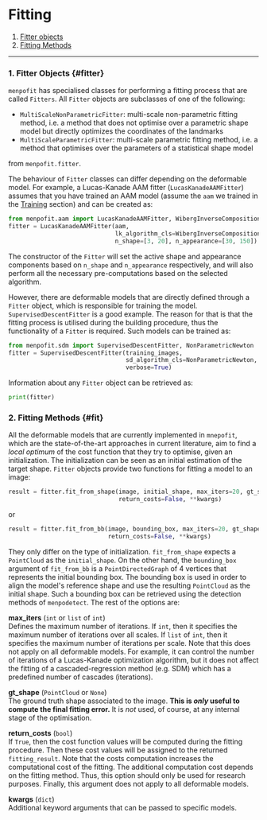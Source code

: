 Fitting
=======

1. [Fitter objects](#fitter)
2. [Fitting Methods](#fit)

---------------------------------------

### 1. Fitter Objects {#fitter}
`menpofit` has specialised classes for performing a fitting process that are called `Fitters`.
All `Fitter` objects are subclasses of one of the following:
  * `MultiScaleNonParametricFitter`: multi-scale non-parametric fitting method, i.e. a method that does not optimise over a parametric shape model
    but directly optimizes the coordinates of the landmarks
  * `MultiScaleParametricFitter`: multi-scale parametric fitting method, i.e. a method that optimises over the parameters of a statistical shape model

from `menpofit.fitter`.

The behaviour of `Fitter` classes can differ depending on the deformable model.
For example, a Lucas-Kanade AAM fitter (`LucasKanadeAAMFitter`) assumes that you have trained an AAM model
(assume the `aam` we trained in the [Training](training.md) section) and can be created as:

```python
from menpofit.aam import LucasKanadeAAMFitter, WibergInverseCompositional
fitter = LucasKanadeAAMFitter(aam,
                              lk_algorithm_cls=WibergInverseCompositional,
                              n_shape=[3, 20], n_appearance=[30, 150])
```

The constructor of the `Fitter` will set the active shape and appearance components based on `n_shape` and `n_appearance` respectively,
and will also perform all the necessary pre-computations based on the selected algorithm.

However, there are deformable models that are directly defined through a `Fitter` object,
which is responsible for training the model. `SupervisedDescentFitter` is a good example.
The reason for that is that the fitting process is utilised during the building procedure,
thus the functionality of a `Fitter` is required. Such models can be trained as:

```python
from menpofit.sdm import SupervisedDescentFitter, NonParametricNewton
fitter = SupervisedDescentFitter(training_images,
                                 sd_algorithm_cls=NonParametricNewton,
                                 verbose=True)
```

Information about any `Fitter` object can be retrieved as:

```python
print(fitter)
```


### 2. Fitting Methods {#fit}
All the deformable models that are currently implemented in `mnepofit`,
which are the state-of-the-art approaches in current literature,
aim to find a *local optimum* of the cost function that they try to optimise, given an initialization.
The initialization can be seen as an initial estimation of the target shape.
`Fitter` objects provide two functions for fitting a model to an image:

```python
result = fitter.fit_from_shape(image, initial_shape, max_iters=20, gt_shape=None,
                               return_costs=False, **kwargs)
```

or

```python
result = fitter.fit_from_bb(image, bounding_box, max_iters=20, gt_shape=None,
                            return_costs=False, **kwargs)
```

They only differ on the type of initialization. `fit_from_shape` expects a `PointCloud` as the `initial_shape`.
On the other hand, the `bounding_box` argument of `fit_from_bb` is a `PointDirectedGraph` of 4 vertices that
represents the initial bounding box. The bounding box is used in order to align the model's reference shape and
use the resulting `PointCloud` as the initial shape. Such a bounding box can be retrieved using the detection methods
of `menpodetect`. The rest of the options are:

**max\_iters** (`int` or `list` of `int`)  
Defines the maximum number of iterations. If `int`, then it specifies the maximum number of iterations over all scales.
If `list` of `int`, then it specifies the maximum number of iterations per scale.
Note that this does not apply on all deformable models.
For example, it can control the number of iterations of a Lucas-Kanade optimization algorithm,
but it does not affect the fitting of a cascaded-regression method (e.g. SDM) which has a predefined number of cascades (iterations).

**gt\_shape** (`PointCloud` or ``None``)  
The ground truth shape associated to the image. **This is *only* useful to compute the final fitting error.**
It is *not* used, of course, at any internal stage of the optimisation.

**return\_costs** (`bool`)  
If ``True``, then the cost function values will be computed during the fitting procedure.
Then these cost values will be assigned to the returned `fitting_result`.
Note that the costs computation increases the computational cost of the fitting.
The additional computation cost depends on the fitting method.
Thus, this option should only be used for research purposes.
Finally, this argument does not apply to all deformable models.

**kwargs** (`dict`)  
Additional keyword arguments that can be passed to specific models.
